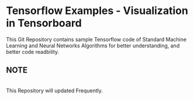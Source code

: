 # Tensorflow Examples - Visualization in Tensorboard

This Git Repository contains sample Tensorflow code of Standard Machine Learning and Neural Networks Algorithms for better understanding,
and better code readbility.

## NOTE ##
<br>
This Repository will updated Frequently.
